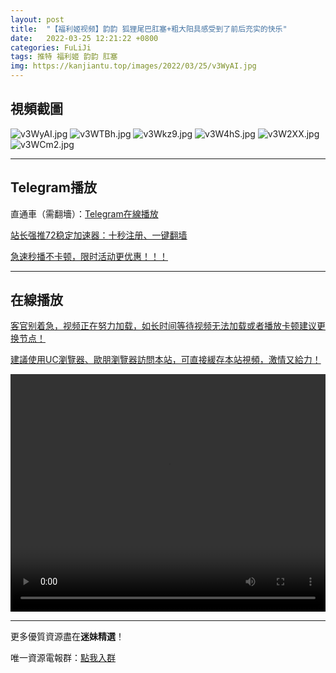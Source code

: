 ```yaml
---
layout: post
title:  "【福利姬视频】韵韵 狐狸尾巴肛塞+粗大阳具感受到了前后充实的快乐"
date:   2022-03-25 12:21:22 +0800
categories: FuLiJi
tags: 推特 福利姬 韵韵 肛塞
img: https://kanjiantu.top/images/2022/03/25/v3WyAI.jpg
---
```



## 視頻截圖

![v3WyAI.jpg](https://kanjiantu.top/images/2022/03/25/v3WyAI.jpg)
![v3WTBh.jpg](https://kanjiantu.top/images/2022/03/25/v3WTBh.jpg)
![v3Wkz9.jpg](https://kanjiantu.top/images/2022/03/25/v3Wkz9.jpg)
![v3W4hS.jpg](https://kanjiantu.top/images/2022/03/25/v3W4hS.jpg)
![v3W2XX.jpg](https://kanjiantu.top/images/2022/03/25/v3W2XX.jpg)
![v3WCm2.jpg](https://kanjiantu.top/images/2022/03/25/v3WCm2.jpg)

* * *
## Telegram播放

直通車（需翻墻）：[Telegram在線播放](https://t.me/mimeijingxuan/316)

<u>站长强推72稳定加速器：[十秒注册、一键翻墙](https://www.mimei.blog/skip/vpn.html) </u>


<u>急速秒播不卡顿，限时活动更优惠！！！</u>
* * *
## 在線播放
<u>客官别着急，视频正在努力加载，如长时间等待视频无法加载或者播放卡顿建议更换节点！</u>

<u>建議使用UC瀏覽器、歐朋瀏覽器訪問本站，可直接緩存本站視頻，激情又給力！</u>
<center><video src="https://cdn.publer.io/uploads/videos/6245a591db279776cfbeecce/397fee0e0adba80cfcde3fb2bcb684f0.mp4" width="100%" height="380px" controls="controls"></video></center>


* * *
更多優質資源盡在**迷妹精選**！

唯一資源電報群：[點我入群](https://t.me/mimeijingxuan)


